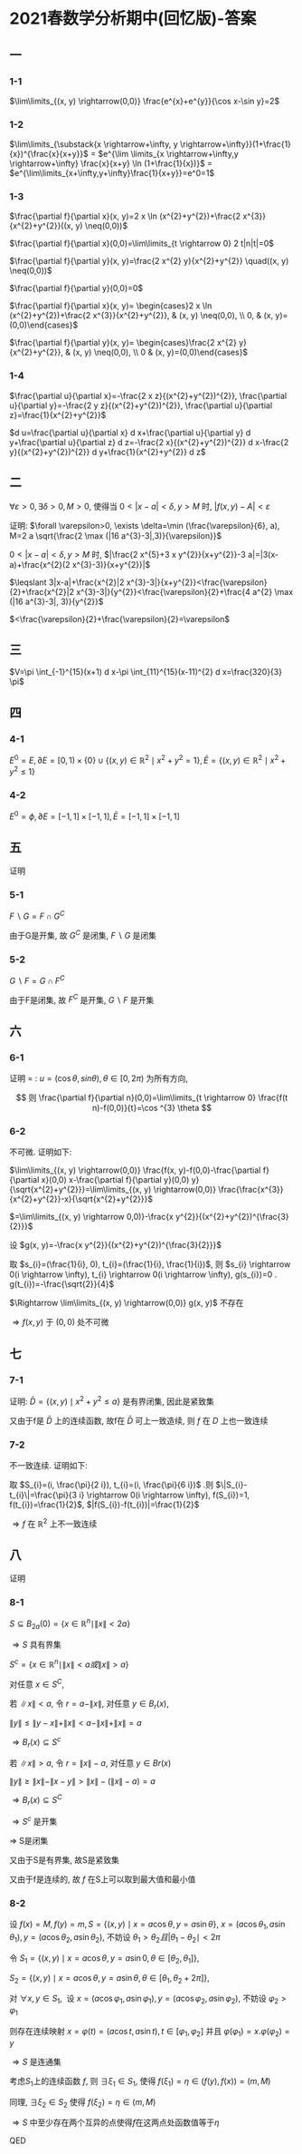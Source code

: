# 2021春数学分析期中(回忆版)-答案

## 一

### 1-1

$\lim\limits_{(x, y) \rightarrow(0,0)} \frac{e^{x}+e^{y}}{\cos x-\sin y}=2$

### 1-2

$\lim\limits_{\substack{x \rightarrow+\infty, y \rightarrow+\infty}}(1+\frac{1}{x})^{\frac{x}{x+y}}$ = $e^{\lim \limits_{x \rightarrow+\infty,y \rightarrow+\infty} \frac{x}{x+y} \ln (1+\frac{1}{x})}$ = $e^{\lim\limits_{x+\infty,y+\infty}\frac{1}{x+y}}=e^0=1$

### 1-3

$\frac{\partial f}{\partial x}(x, y)=2 x \ln (x^{2}+y^{2})+\frac{2 x^{3}}{x^{2}+y^{2}}((x, y) \neq(0,0))$

$\frac{\partial f}{\partial x}(0,0)=\lim\limits_{t \rightarrow 0} 2 t|n|t|=0$

$\frac{\partial f}{\partial y}(x, y)=\frac{2 x^{2} y}{x^{2}+y^{2}} \quad((x, y) \neq(0,0))$

$\frac{\partial f}{\partial y}(0,0)=0$

$\frac{\partial f}{\partial x}(x, y)= \begin{cases}2 x \ln (x^{2}+y^{2})+\frac{2 x^{3}}{x^{2}+y^{2}}, & (x, y) \neq(0,0), \\ 0, & (x, y)=(0,0)\end{cases}$

$\frac{\partial f}{\partial y}(x, y)= \begin{cases}\frac{2 x^{2} y}{x^{2}+y^{2}}, & (x, y) \neq(0,0), \\ 0 & (x, y)=(0,0)\end{cases}$

### 1-4

$\frac{\partial u}{\partial x}=-\frac{2 x z}{(x^{2}+y^{2})^{2}}, \frac{\partial u}{\partial y}=-\frac{2 y z}{(x^{2}+y^{2})^{2}}, \frac{\partial u}{\partial z}=\frac{1}{x^{2}+y^{2}}$

$d u=\frac{\partial u}{\partial x} d x+\frac{\partial u}{\partial y} d y+\frac{\partial u}{\partial z} d z=-\frac{2 x}{(x^{2}+y^{2})^{2}} d x-\frac{2 y}{(x^{2}+y^{2})^{2}} d y+\frac{1}{x^{2}+y^{2}} d z$

## 二

$\forall \varepsilon>0, \exists \delta>0, M>0$, 使得当 $0<|x-a|<\delta, y>M$ 时, $|f(x, y)-A|<\varepsilon$

证明: $\forall \varepsilon>0, \exists \delta=\min (\frac{\varepsilon}{6}, a), M=2 a \sqrt{\frac{2 \max (|16 a^{3}-3|,3)}{\varepsilon}}$

$0<|x-a|<\delta, y>M$ 时, $|\frac{2 x^{5}+3 x y^{2}}{x+y^{2}}-3 a|=|3(x-a)+\frac{x^{2}(2 x^{3}-3)}{x+y^{2}}|$

$\leqslant 3|x-a|+\frac{x^{2}|2 x^{3}-3|}{x+y^{2}}<\frac{\varepsilon}{2}+\frac{x^{2}|2 x^{3}-3|}{y^{2}}<\frac{\varepsilon}{2}+\frac{4 a^{2} \max (|16 a^{3}-3|, 3)}{y^{2}}$

$<\frac{\varepsilon}{2}+\frac{\varepsilon}{2}=\varepsilon$

## 三

$V=\pi \int_{-1}^{15}(x+1) d x-\pi \int_{11}^{15}(x-11)^{2} d x=\frac{320}{3} \pi$

## 四

### 4-1

$E^{0}=E, \partial E=[0,1) \times\{0\} \cup\{(x, y) \in \mathbb{R}^{2} \mid x^{2}+y^{2}=1\}, \bar{E}=\{(x, y) \in \mathbb{R}^{2} \mid x^{2}+y^{2} \leq 1\}$

### 4-2

$E^{0}=\phi, \partial E=[-1,1] \times[-1,1], \bar{E}=[-1,1] \times[-1,1]$

## 五

证明

### 5-1

$F \backslash G=F \cap G^{C}$

由于G是开集, 故 $G^{C}$ 是闭集,  $F \backslash G$ 是闭集

### 5-2

$G \backslash F=G \cap F^{C}$

由于F是闭集, 故 $F^{C}$ 是开集, $G \backslash F$ 是开集

## 六

### 6-1

证明 $=$ : $u=(\cos \theta, s i n \theta), \theta \in[0,2 \pi)$ 为所有方向,

$$
则 \frac{\partial f}{\partial n}(0,0)=\lim\limits_{t \rightarrow 0} \frac{f(t n)-f(0,0)}{t}=\cos ^{3} \theta
$$

### 6-2

不可微. 证明如下:

$\lim\limits_{(x, y) \rightarrow(0,0)} \frac{f(x, y)-f(0,0)-\frac{\partial f}{\partial x}(0,0) x-\frac{\partial f}{\partial y}(0,0) y}{\sqrt{x^{2}+y^{2}}}=\lim\limits_{(x, y) \rightarrow(0,0)} \frac{\frac{x^{3}}{x^{2}+y^{2}}-x}{\sqrt{x^{2}+y^{2}}}$

$=\lim\limits_{(x, y) \rightarrow 0,0)}-\frac{x y^{2}}{(x^{2}+y^{2})^{\frac{3}{2}}}$

设 $g(x, y)=-\frac{x y^{2}}{(x^{2}+y^{2})^{\frac{3}{2}}}$

取 $s_{i}=(\frac{1}{i}, 0), t_{i}=(\frac{1}{i}, \frac{1}{i})$, 则 $s_{i} \rightarrow 0(i \rightarrow \infty), t_{i} \rightarrow 0(i \rightarrow \infty), g(s_{i})=0 . g(t_{i})=-\frac{\sqrt{2}}{4}$

$\Rightarrow \lim\limits_{(x, y) \rightarrow(0,0)} g(x, y)$ 不存在

$\Rightarrow f(x, y)$ 于 $(0,0)$ 处不可微

## 七

### 7-1

证明:  $\bar{D}=\{(x, y) \mid x^{2}+y^{2} \leq a\}$ 是有界闭集, 因此是紧致集

又由于f是 $\bar{D}$ 上的连续函数, 故f在 $\bar{D}$ 可上一致造续, 则 $f$ 在 $D$ 上也一致连续

### 7-2

不一致连续. 证明如下:

取 $S_{i}=(i, \frac{\pi}{2 i}), t_{i}=(i, \frac{\pi}{6 i})$ .则 $\|S_{i}-t_{i}\|=\frac{\pi}{3 i} \rightarrow 0(i \rightarrow \infty), f(S_{i})=1, f(t_{i})=\frac{1}{2}$,  $|f(S_{i})-f(t_{i})|=\frac{1}{2}$

$\Rightarrow f$ 在 $\mathbb{R}^{2}$ 上不一致连续

## 八

证明

### 8-1

$S \subseteq B_{2 a}(0)=\{x \in \mathbb{R}^{n} \mid\|x\|<2 a\}$

$\Rightarrow S$ 具有界集

$S^{c}=\{x \in \mathbb{R}^{n} \mid\|x\|<a 或 \|x\|>a\}$

对任意 $x \in S^{C}$,

若 $\|x\|<a$, 令 $r=a-\|x\|$, 对任意 $y \in B_{r}(x)$,

$\|y\| \leqslant\|y-x\|+\|x\|<a-\|x\|+\|x\|=a$

$\Rightarrow B_{r}(x) \subseteq S^{c}$

若 $\|x\|>a$, 令 $r=\|x\|-a$, 对任意 $y \in B r(x)$

$\|y\| \geq\|x\|-\|x-y\|>\|x\|-(\|x\|-a)=a$

$\Rightarrow B_{r}(x) \subseteq S^{C}$

$\Rightarrow S^{c}$ 是开集

$\Rightarrow$ S是闭集

又由于S是有界集, 故S是紧致集

又由于f是连续的, 故 $f$ 在S上可以取到最大值和最小值

### 8-2

设 $f(x)=M, f(y)=m, S=\{(x, y) \mid x=a \cos \theta, y=a \sin \theta\}$,  $x=(a \cos \theta_{1}, a \sin \theta_{1}), y=(a \cos \theta_{2}, a \sin \theta_{2})$, 不妨设 $\theta_{1}>\theta_{2} 且 | \theta_{1}-\theta_{2} \mid < 2 \pi$

令 $S_{1}=\{(x, y) \mid x=a \cos \theta, y=a \sin 0, \theta \in[\theta_{2}, \theta_{1}]\}$,

$S_{2}=\{(x, y) \mid x=a \cos \theta, y=a \sin \theta, \theta \in[\theta_{1}, \theta_{2}+2 \pi]\},$

对 $\forall x, y \in S_{1}, ~$ 设 $x=(a \cos \varphi_{1}, a \sin \varphi_{1}), y=(a \cos \varphi_{2}, a \sin \varphi_{2})$, 不妨设 $\varphi_{2}>\varphi_{1}$

则存在连续映射 $x=\varphi(t)=(a \cos t, a \sin t), t \in[\varphi_1, \varphi_2]$ 并且 $\varphi(\varphi_1)=x . \varphi(\varphi_2)=y$

$\Rightarrow S$ 是连通集

考虑$S_{1}$上的连续函数 $f$, 则 $\exists \xi_{1} \in S_{1}$, 使得 $f(\xi_{1})=\eta \in(f(y), f(x))=(m, M)$

同理,  $\exists \xi_{2} \in S_{2}$ 使得 $f(\xi_{2})=\eta \in(m, M)$

$\Rightarrow S$ 中至少存在两个互异的点使得$f$在这两点处函数值等于$\eta$

$\operatorname{QED}$
